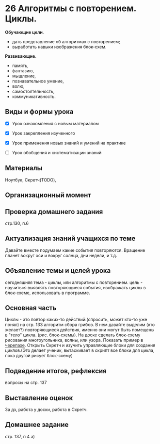 # 26 Алгоритмы с повторением. Циклы.

**Обучающие цели**.

- дать представление об алгоритмах с повторением;
- выработать навыки изображения блок-схем.

**Развивающие**.

- память,
- фантазию,
- мышление,
- познавательное умение,
- волю,
- самостоятельность,
- коммуникативность.

## Виды и формы урока

- [x] Урок ознакомления с новым материалом

- [x] Урок закрепления изученного

- [x] Урок применения новых знаний и умений на практике

- [ ] Урок обобщения и систематизации знаний

## Материалы

Ноутбук, Скретч(TODO), 

## Организационный момент



## Проверка домашнего задания

стр.130, п.6 

## Актуализация знаний учащихся по теме

Давайте вместе подумаем какие события повторяются.
Вращение планет вокруг оси и вокруг солнца, дни недели, и т.д.

## Объявление темы и целей урока

сегодняшняя тема - циклы, или алгоритмы с повторением.
цель - научиться выявлять повторяющиеся события, изображать циклы в блок-схеме, использовать в программе.

## Основная часть

Циклы - это повтор каких-то действий.(спросить, может кто-то уже понял) 
на стр. 133 алгоритм сбора грибов. В нем давайте выделим (кто желает?) повторяющиеся действия, именно они могут быть помещены в "тело" цикла. (рис. блок-схемы).
На доске сделать блок-схему рисования многоугольника, волны, или узора. Показать пример в [черепахе](src/cherepaha.py). Открыть Скретч и изучить управляющие блоки для создания циклов.(Это делает ученик, вытаскивает в скрипт все блоки для цикла, пока другой рисует блок-схему)

## Подведение итогов, рефлексия

вопросы на стр. 137 

## Выставление оценок

За дз, работа у доски, работа в Скретч.

## Домашнее задание

стр. 137, п 4 а)
